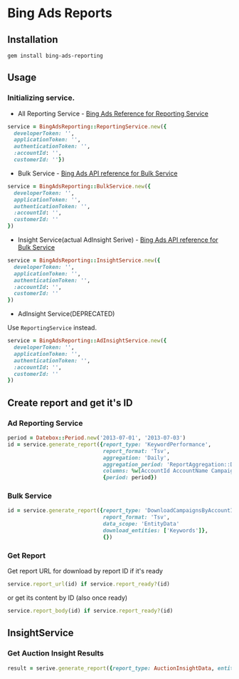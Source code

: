 # Bing Ads Reports

## Installation

    gem install bing-ads-reporting

## Usage

### Initializing service.

- All Reporting Service - [Bing Ads Reference for Reporting Service](https://docs.microsoft.com/en-us/advertising/reporting-service/reporting-service-reference?view=bingads-12)

```ruby
service = BingAdsReporting::ReportingService.new({
  developerToken: '',
  applicationToken: '',
  authenticationToken: '',
  :accountId: '',
  customerId: ''})
```

- Bulk Service - [Bing Ads API reference for Bulk Service](https://docs.microsoft.com/en-us/advertising/reporting-service/reporting-service-operations?view=bingads-12)

```ruby
service = BingAdsReporting::BulkService.new({
  developerToken: '',
  applicationToken: '',
  authenticationToken: '',
  :accountId: '',
  customerId: ''
})
```

- Insight Service(actual AdInsight Serive) - [Bing Ads API reference for Bulk Service](https://docs.microsoft.com/en-us/advertising/ad-insight-service/ad-insight-service-reference?view=bingads-13)

```ruby
service = BingAdsReporting::InsightService.new({
  developerToken: '',
  applicationToken: '',
  authenticationToken: '',
  :accountId: '',
  customerId: ''
})
```

- AdInsight Service(DEPRECATED)

Use `ReportingService` instead.

```ruby
service = BingAdsReporting::AdInsightService.new({
  developerToken: '',
  applicationToken: '',
  authenticationToken: '',
  :accountId: '',
  customerId: ''
})
```

## Create report and get it's ID

### Ad Reporting Service

```ruby
period = Datebox::Period.new('2013-07-01', '2013-07-03')
id = service.generate_report({report_type: 'KeywordPerformance',
                              report_format: 'Tsv',
                              aggregation: 'Daily',
                              aggregation_period: 'ReportAggregation::Daily',
                              columns: %w[AccountId AccountName CampaignId CampaignName AdGroupId AdGroupName KeywordId Keyword DestinationUrl DeliveredMatchType AverageCpc CurrentMaxCpc AdDistribution CurrencyCode Impressions Clicks Ctr CostPerConversion Spend AveragePosition TimePeriod CampaignStatus AdGroupStatus DeviceType]},
                              {period: period})
```

### Bulk Service

```ruby
id = service.generate_report({report_type: 'DownloadCampaignsByAccountIds'
                              report_format: 'Tsv',
                              data_scope: 'EntityData'
                              download_entities: ['Keywords']},
                              {})
```

### Get Report

Get report URL for download by report ID if it's ready

```ruby
service.report_url(id) if service.report_ready?(id)
```

or get its content by ID (also once ready)

```ruby
service.report_body(id) if service.report_ready?(id)
```

## InsightService

### Get Auction Insight Results

```ruby
result = serive.generate_report({report_type: AuctionInsightData, entity_type: 'Account'})
```
